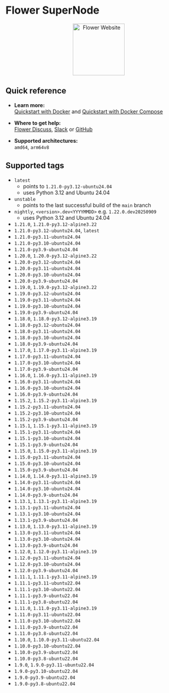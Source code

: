 # Flower SuperNode

<p align="center">
  <a href="https://flower.ai/">
    <img src="https://flower.ai/_next/image/?url=%2F_next%2Fstatic%2Fmedia%2Fflwr-head.4d68867a.png&w=384&q=75" width="140px" alt="Flower Website" />
  </a>
</p>

## Quick reference

- **Learn more:**<br>
  [Quickstart with Docker](https://flower.ai/docs/framework/docker/tutorial-quickstart-docker.html) and [Quickstart with Docker Compose](https://flower.ai/docs/framework/docker/tutorial-quickstart-docker-compose.html)

- **Where to get help:**<br>
  [Flower Discuss](https://discuss.flower.ai), [Slack](https://flower.ai/join-slack) or [GitHub](https://github.com/adap/flower)

- **Supported architectures:**<br>
  `amd64`, `arm64v8`

## Supported tags

- `latest`
  - points to `1.21.0-py3.12-ubuntu24.04`
  - uses Python 3.12 and Ubuntu 24.04
- `unstable`
  - points to the last successful build of the `main` branch
- `nightly`, `<version>.dev<YYYYMMDD>` e.g. `1.22.0.dev20250909`
  - uses Python 3.12 and Ubuntu 24.04
- `1.21.0`, `1.21.0-py3.12-alpine3.22`
- `1.21.0-py3.12-ubuntu24.04`, `latest`
- `1.21.0-py3.11-ubuntu24.04`
- `1.21.0-py3.10-ubuntu24.04`
- `1.21.0-py3.9-ubuntu24.04`
- `1.20.0`, `1.20.0-py3.12-alpine3.22`
- `1.20.0-py3.12-ubuntu24.04`
- `1.20.0-py3.11-ubuntu24.04`
- `1.20.0-py3.10-ubuntu24.04`
- `1.20.0-py3.9-ubuntu24.04`
- `1.19.0`, `1.19.0-py3.12-alpine3.22`
- `1.19.0-py3.12-ubuntu24.04`
- `1.19.0-py3.11-ubuntu24.04`
- `1.19.0-py3.10-ubuntu24.04`
- `1.19.0-py3.9-ubuntu24.04`
- `1.18.0`, `1.18.0-py3.12-alpine3.19`
- `1.18.0-py3.12-ubuntu24.04`
- `1.18.0-py3.11-ubuntu24.04`
- `1.18.0-py3.10-ubuntu24.04`
- `1.18.0-py3.9-ubuntu24.04`
- `1.17.0`, `1.17.0-py3.11-alpine3.19`
- `1.17.0-py3.11-ubuntu24.04`
- `1.17.0-py3.10-ubuntu24.04`
- `1.17.0-py3.9-ubuntu24.04`
- `1.16.0`, `1.16.0-py3.11-alpine3.19`
- `1.16.0-py3.11-ubuntu24.04`
- `1.16.0-py3.10-ubuntu24.04`
- `1.16.0-py3.9-ubuntu24.04`
- `1.15.2`, `1.15.2-py3.11-alpine3.19`
- `1.15.2-py3.11-ubuntu24.04`
- `1.15.2-py3.10-ubuntu24.04`
- `1.15.2-py3.9-ubuntu24.04`
- `1.15.1`, `1.15.1-py3.11-alpine3.19`
- `1.15.1-py3.11-ubuntu24.04`
- `1.15.1-py3.10-ubuntu24.04`
- `1.15.1-py3.9-ubuntu24.04`
- `1.15.0`, `1.15.0-py3.11-alpine3.19`
- `1.15.0-py3.11-ubuntu24.04`
- `1.15.0-py3.10-ubuntu24.04`
- `1.15.0-py3.9-ubuntu24.04`
- `1.14.0`, `1.14.0-py3.11-alpine3.19`
- `1.14.0-py3.11-ubuntu24.04`
- `1.14.0-py3.10-ubuntu24.04`
- `1.14.0-py3.9-ubuntu24.04`
- `1.13.1`, `1.13.1-py3.11-alpine3.19`
- `1.13.1-py3.11-ubuntu24.04`
- `1.13.1-py3.10-ubuntu24.04`
- `1.13.1-py3.9-ubuntu24.04`
- `1.13.0`, `1.13.0-py3.11-alpine3.19`
- `1.13.0-py3.11-ubuntu24.04`
- `1.13.0-py3.10-ubuntu24.04`
- `1.13.0-py3.9-ubuntu24.04`
- `1.12.0`, `1.12.0-py3.11-alpine3.19`
- `1.12.0-py3.11-ubuntu24.04`
- `1.12.0-py3.10-ubuntu24.04`
- `1.12.0-py3.9-ubuntu24.04`
- `1.11.1`, `1.11.1-py3.11-alpine3.19`
- `1.11.1-py3.11-ubuntu22.04`
- `1.11.1-py3.10-ubuntu22.04`
- `1.11.1-py3.9-ubuntu22.04`
- `1.11.1-py3.8-ubuntu22.04`
- `1.11.0`, `1.11.0-py3.11-alpine3.19`
- `1.11.0-py3.11-ubuntu22.04`
- `1.11.0-py3.10-ubuntu22.04`
- `1.11.0-py3.9-ubuntu22.04`
- `1.11.0-py3.8-ubuntu22.04`
- `1.10.0`, `1.10.0-py3.11-ubuntu22.04`
- `1.10.0-py3.10-ubuntu22.04`
- `1.10.0-py3.9-ubuntu22.04`
- `1.10.0-py3.8-ubuntu22.04`
- `1.9.0`, `1.9.0-py3.11-ubuntu22.04`
- `1.9.0-py3.10-ubuntu22.04`
- `1.9.0-py3.9-ubuntu22.04`
- `1.9.0-py3.8-ubuntu22.04`
